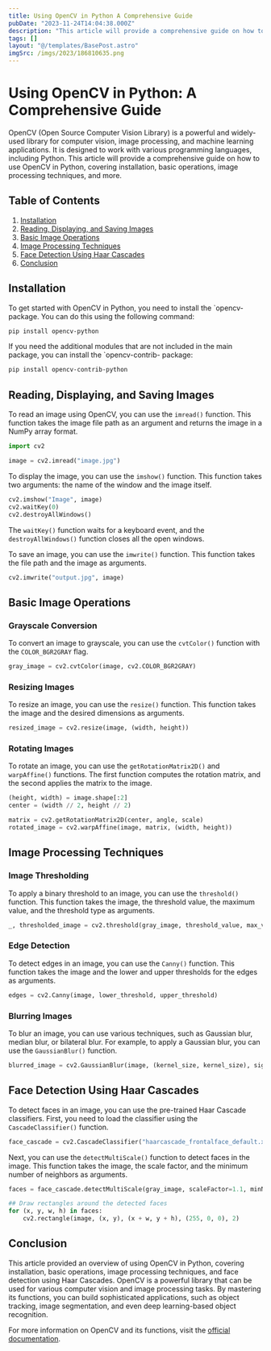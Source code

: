 ```yaml
---
title: Using OpenCV in Python A Comprehensive Guide
pubDate: "2023-11-24T14:04:38.000Z"
description: "This article will provide a comprehensive guide on how to use OpenCV in Python, covering installation, basic operations, image processing techniques, and more."
tags: []
layout: "@/templates/BasePost.astro"
imgSrc: /imgs/2023/186810635.png
---
```

# Using OpenCV in Python: A Comprehensive Guide

OpenCV (Open Source Computer Vision Library) is a powerful and widely-used library for computer vision, image processing, and machine learning applications. It is designed to work with various programming languages, including Python. This article will provide a comprehensive guide on how to use OpenCV in Python, covering installation, basic operations, image processing techniques, and more.

## Table of Contents

1. [Installation](#installation)
2. [Reading, Displaying, and Saving Images](#reading-displaying-and-saving-images)
3. [Basic Image Operations](#basic-image-operations)
4. [Image Processing Techniques](#image-processing-techniques)
5. [Face Detection Using Haar Cascades](#face-detection-using-haar-cascades)
6. [Conclusion](#conclusion)

## Installation <a name="installation"></a>

To get started with OpenCV in Python, you need to install the `opencv- package. You can do this using the following command:

```bash
pip install opencv-python
```

If you need the additional modules that are not included in the main package, you can install the `opencv-contrib- package:

```bash
pip install opencv-contrib-python
```

## Reading, Displaying, and Saving Images <a name="reading-displaying-and-saving-images"></a>

To read an image using OpenCV, you can use the `imread()` function. This function takes the image file path as an argument and returns the image in a NumPy array format.

```python
import cv2

image = cv2.imread("image.jpg")
```

To display the image, you can use the `imshow()` function. This function takes two arguments: the name of the window and the image itself.

```python
cv2.imshow("Image", image)
cv2.waitKey(0)
cv2.destroyAllWindows()
```

The `waitKey()` function waits for a keyboard event, and the `destroyAllWindows()` function closes all the open windows.

To save an image, you can use the `imwrite()` function. This function takes the file path and the image as arguments.

```python
cv2.imwrite("output.jpg", image)
```

## Basic Image Operations <a name="basic-image-operations"></a>

### Grayscale Conversion

To convert an image to grayscale, you can use the `cvtColor()` function with the `COLOR_BGR2GRAY` flag.

```python
gray_image = cv2.cvtColor(image, cv2.COLOR_BGR2GRAY)
```

### Resizing Images

To resize an image, you can use the `resize()` function. This function takes the image and the desired dimensions as arguments.

```python
resized_image = cv2.resize(image, (width, height))
```

### Rotating Images

To rotate an image, you can use the `getRotationMatrix2D()` and `warpAffine()` functions. The first function computes the rotation matrix, and the second applies the matrix to the image.

```python
(height, width) = image.shape[:2]
center = (width // 2, height // 2)

matrix = cv2.getRotationMatrix2D(center, angle, scale)
rotated_image = cv2.warpAffine(image, matrix, (width, height))
```

## Image Processing Techniques <a name="image-processing-techniques"></a>

### Image Thresholding

To apply a binary threshold to an image, you can use the `threshold()` function. This function takes the image, the threshold value, the maximum value, and the threshold type as arguments.

```python
_, thresholded_image = cv2.threshold(gray_image, threshold_value, max_value, cv2.THRESH_BINARY)
```

### Edge Detection

To detect edges in an image, you can use the `Canny()` function. This function takes the image and the lower and upper thresholds for the edges as arguments.

```python
edges = cv2.Canny(image, lower_threshold, upper_threshold)
```

### Blurring Images

To blur an image, you can use various techniques, such as Gaussian blur, median blur, or bilateral blur. For example, to apply a Gaussian blur, you can use the `GaussianBlur()` function.

```python
blurred_image = cv2.GaussianBlur(image, (kernel_size, kernel_size), sigma)
```

## Face Detection Using Haar Cascades <a name="face-detection-using-haar-cascades"></a>

To detect faces in an image, you can use the pre-trained Haar Cascade classifiers. First, you need to load the classifier using the `CascadeClassifier()` function.

```python
face_cascade = cv2.CascadeClassifier("haarcascade_frontalface_default.xml")
```

Next, you can use the `detectMultiScale()` function to detect faces in the image. This function takes the image, the scale factor, and the minimum number of neighbors as arguments.

```python
faces = face_cascade.detectMultiScale(gray_image, scaleFactor=1.1, minNeighbors=5)

## Draw rectangles around the detected faces
for (x, y, w, h) in faces:
    cv2.rectangle(image, (x, y), (x + w, y + h), (255, 0, 0), 2)
```

## Conclusion <a name="conclusion"></a>

This article provided an overview of using OpenCV in Python, covering installation, basic operations, image processing techniques, and face detection using Haar Cascades. OpenCV is a powerful library that can be used for various computer vision and image processing tasks. By mastering its functions, you can build sophisticated applications, such as object tracking, image segmentation, and even deep learning-based object recognition.

For more information on OpenCV and its functions, visit the [official documentation](https://docs.opencv.org/master/d6/d00/tutorial_py_root.html).

